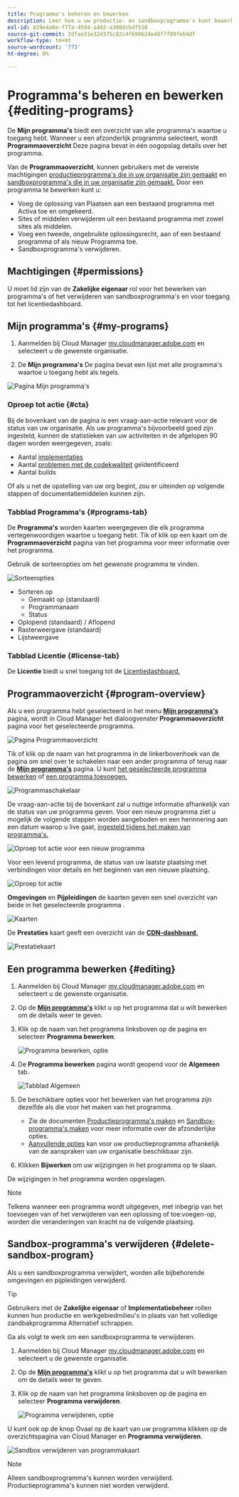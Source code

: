 ```yaml
---
title: Programma's beheren en bewerken
description: Leer hoe u uw productie- en sandboxprogramma's kunt bewerken om de opties aan te passen nadat u deze hebt gemaakt.
exl-id: 819e4a6e-f77a-4594-a402-a300dcbdf510
source-git-commit: 2dfae31e32d375c82c4f690624e48f7f09feb4df
workflow-type: tm+mt
source-wordcount: '773'
ht-degree: 0%

---
```



# Programma&#39;s beheren en bewerken {#editing-programs}

De **Mijn programma&#39;s** biedt een overzicht van alle programma&#39;s waartoe u toegang hebt. Wanneer u een afzonderlijk programma selecteert, wordt **Programmaoverzicht** Deze pagina bevat in één oogopslag details over het programma.

Van de **Programmaoverzicht**, kunnen gebruikers met de vereiste machtigingen [productieprogramma&#39;s die in uw organisatie zijn gemaakt](creating-production-programs.md) en [sandboxprogramma&#39;s die in uw organisatie zijn gemaakt.](creating-sandbox-programs.md) Door een programma te bewerken kunt u:

* Voeg de oplossing van Plaatsen aan een bestaand programma met Activa toe en omgekeerd.
* Sites of middelen verwijderen uit een bestaand programma met zowel sites als middelen.
* Voeg een tweede, ongebruikte oplossingsrecht, aan of een bestaand programma of als nieuw Programma toe.
* Sandboxprogramma&#39;s verwijderen.

## Machtigingen {#permissions}

U moet lid zijn van de **Zakelijke eigenaar** rol voor het bewerken van programma&#39;s of het verwijderen van sandboxprogramma&#39;s en voor toegang tot het licentiedashboard.

## Mijn programma&#39;s {#my-programs}

1. Aanmelden bij Cloud Manager [my.cloudmanager.adobe.com](https://my.cloudmanager.adobe.com/) en selecteert u de gewenste organisatie.

1. De **Mijn programma&#39;s** De pagina bevat een lijst met alle programma&#39;s waartoe u toegang hebt als tegels.

![Pagina Mijn programma&#39;s](/help/implementing/cloud-manager/assets/my-programs.png)

### Oproep tot actie {#cta}

Bij de bovenkant van de pagina is een vraag-aan-actie relevant voor de status van uw organisatie. Als uw programma&#39;s bijvoorbeeld goed zijn ingesteld, kunnen de statistieken van uw activiteiten in de afgelopen 90 dagen worden weergegeven, zoals:

* Aantal [implementaties](/help/implementing/cloud-manager/deploy-code.md)
* Aantal [problemen met de codekwaliteit](/help/implementing/cloud-manager/code-quality-testing.md) geïdentificeerd
* Aantal builds

Of als u net de opstelling van uw org begint, zou er uiteinden op volgende stappen of documentatiemiddelen kunnen zijn.

### Tabblad Programma&#39;s {#programs-tab}

De **Programma&#39;s** worden kaarten weergegeven die elk programma vertegenwoordigen waartoe u toegang hebt. Tik of klik op een kaart om de **Programmaoverzicht** pagina van het programma voor meer informatie over het programma.

Gebruik de sorteeropties om het gewenste programma te vinden.

![Sorteeropties](/help/implementing/cloud-manager/assets/my-programs-sorting.png)

* Sorteren op
   * Gemaakt op (standaard)
   * Programmanaam
   * Status
* Oplopend (standaard) / Aflopend
* Rasterweergave (standaard)
* Lijstweergave

### Tabblad Licentie {#license-tab}

De **Licentie** biedt u snel toegang tot de [Licentiedashboard.](/help/implementing/cloud-manager/license-dashboard.md)

## Programmaoverzicht {#program-overview}

Als u een programma hebt geselecteerd in het menu **[Mijn programma&#39;s](#my-programs)** pagina, wordt in Cloud Manager het dialoogvenster **Programmaoverzicht** pagina voor het geselecteerde programma.

![Pagina Programmaoverzicht](/help/implementing/cloud-manager/assets/program-overview.png)

Tik of klik op de naam van het programma in de linkerbovenhoek van de pagina om snel over te schakelen naar een ander programma of terug naar de **[Mijn programma&#39;s](#my-programs)** pagina. U kunt [het geselecteerde programma bewerken](#editing) of [een programma toevoegen.](/help/implementing/cloud-manager/getting-access-to-aem-in-cloud/creating-production-programs.md)

![Programmaschakelaar](/help/implementing/cloud-manager/assets/program-switcher.png)

De vraag-aan-actie bij de bovenkant zal u nuttige informatie afhankelijk van de status van uw programma geven. Voor een nieuw programma ziet u mogelijk de volgende stappen worden aangeboden en een herinnering aan een datum waarop u live gaat, [ingesteld tijdens het maken van programma&#39;s.](/help/implementing/cloud-manager/getting-access-to-aem-in-cloud/editing-programs.md)

![Oproep tot actie voor een nieuw programma](/help/implementing/cloud-manager/assets/info-banner-new-program.png)

Voor een levend programma, de status van uw laatste plaatsing met verbindingen voor details en het beginnen van een nieuwe plaatsing.

![Oproep tot actie](/help/implementing/cloud-manager/assets/info-banner.png)

**Omgevingen** en **Pijpleidingen** de kaarten geven een snel overzicht van beide in het geselecteerde programma .

![Kaarten](/help/implementing/cloud-manager/assets/environments-pipelines.png)

De **Prestaties** kaart geeft een overzicht van de **[CDN-dashboard.](/help/implementing/cloud-manager/cdn-performance.md)**

![Prestatiekaart](/help/implementing/cloud-manager/assets/cdn-performance-dashboard.png)

## Een programma bewerken {#editing}

1. Aanmelden bij Cloud Manager [my.cloudmanager.adobe.com](https://my.cloudmanager.adobe.com/) en selecteert u de gewenste organisatie.

1. Op de **[Mijn programma&#39;s](#my-programs)** klikt u op het programma dat u wilt bewerken om de details weer te geven.

1. Klik op de naam van het programma linksboven op de pagina en selecteer **Programma bewerken**.

   ![Programma bewerken, optie](assets/edit-program-overview.png)

1. De **Programma bewerken** pagina wordt geopend voor de **Algemeen** tab.

   ![Tabblad Algemeen](assets/edit-program-prod1.png)

1. De beschikbare opties voor het bewerken van het programma zijn dezelfde als die voor het maken van het programma.
   * Zie de documenten [Productieprogramma&#39;s maken](/help/implementing/cloud-manager/getting-access-to-aem-in-cloud/creating-production-programs.md) en [Sandbox-programma&#39;s maken](/help/implementing/cloud-manager/getting-access-to-aem-in-cloud/creating-sandbox-programs.md) voor meer informatie over de afzonderlijke opties.
   * [Aanvullende opties](/help/implementing/cloud-manager/getting-access-to-aem-in-cloud/creating-production-programs.md#options) kan voor uw productieprogramma afhankelijk van de aanspraken van uw organisatie beschikbaar zijn.

1. Klikken **Bijwerken** om uw wijzigingen in het programma op te slaan.

De wijzigingen in het programma worden opgeslagen.

>[!NOTE]
>
>Telkens wanneer een programma wordt uitgegeven, met inbegrip van het toevoegen van of het verwijderen van een oplossing of toe:voegen-op, worden die veranderingen van kracht na de volgende plaatsing.

## Sandbox-programma&#39;s verwijderen {#delete-sandbox-program}

Als u een sandboxprogramma verwijdert, worden alle bijbehorende omgevingen en pijpleidingen verwijderd.

>[!TIP]
>
>Gebruikers met de **Zakelijke eigenaar** of **Implementatiebeheer** rollen kunnen hun productie en werkgebiedmilieu&#39;s in plaats van het volledige zandbakprogramma Alternatief schrappen.

Ga als volgt te werk om een sandboxprogramma te verwijderen.

1. Aanmelden bij Cloud Manager [my.cloudmanager.adobe.com](https://my.cloudmanager.adobe.com/) en selecteert u de gewenste organisatie.

1. Op de **[Mijn programma&#39;s](#my-programs)** klikt u op het programma dat u wilt bewerken om de details weer te geven.

1. Klik op de naam van het programma linksboven op de pagina en selecteer **Programma verwijderen**.

   ![Programma verwijderen, optie](assets/delete-sandbox1.png)

U kunt ook op de knop Ovaal op de kaart van uw programma klikken op de overzichtspagina van Cloud Manager en **Programma verwijderen**.

![Sandbox verwijderen van programmakaart](assets/delete-sandbox2.png)

>[!NOTE]
>
>Alleen sandboxprogramma&#39;s kunnen worden verwijderd. Productieprogramma&#39;s kunnen niet worden verwijderd.
